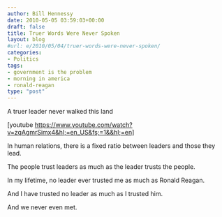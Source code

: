 ```yaml
---
author: Bill Hennessy
date: 2010-05-05 03:59:03+00:00
draft: false
title: Truer Words Were Never Spoken
layout: blog
#url: e/2010/05/04/truer-words-were-never-spoken/
categories:
- Politics
tags:
- government is the problem
- morning in america
- ronald-reagan
type: "post"
---
```


A truer leader never walked this land

 

[youtube https://www.youtube.com/watch?v=zqAgmrSimx4&hl;=en_US&fs;=1&&hl;=en]

 

 

In human relations, there is a fixed ratio between leaders and those they lead.

 

The people trust leaders as much as the leader trusts the people.

 

In my lifetime, no leader ever trusted me as much as Ronald Reagan.

 

And I have trusted no leader as much as I trusted him.

 

And we never even met.

